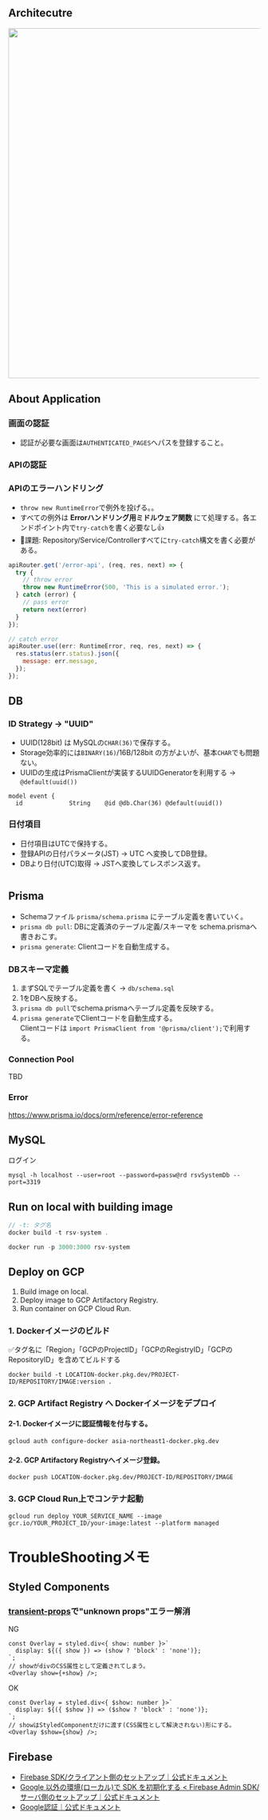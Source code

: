 ## Architecutre

<img src="https://github.com/daisuketakakuwa/rsv-system/assets/66095465/9149f715-c239-4f71-b098-f9ed3ba3761a" width="700px" />

## About Application

### 画面の認証

- 認証が必要な画面は`AUTHENTICATED_PAGES`へパスを登録すること。

### APIの認証

### APIのエラーハンドリング

- `throw new RuntimeError`で例外を投げる。。
- すべての例外は **Errorハンドリング用ミドルウェア関数** にて処理する。各エンドポイント内で`try-catch`を書く必要なし👍
- 🔴課題: Repository/Service/Controllerすべてに`try-catch`構文を書く必要がある。

```js
apiRouter.get('/error-api', (req, res, next) => {
  try {
    // throw error
    throw new RuntimeError(500, 'This is a simulated error.');
  } catch (error) {
    // pass error
    return next(error)
  }
});

// catch error
apiRouter.use((err: RuntimeError, req, res, next) => {
  res.status(err.status).json({
    message: err.message,
  });
});
```

## DB

### ID Strategy -> "UUID"

- UUID(128bit) は MySQLの`CHAR(36)`で保存する。
- Storage効率的には`BINARY(16)`/16B/128bit の方がよいが、基本`CHAR`でも問題ない。
- UUIDの生成はPrismaClientが実装するUUIDGeneratorを利用する -> `@default(uuid())`

```
model event {
  id             String    @id @db.Char(36) @default(uuid())
```

### 日付項目

- 日付項目はUTCで保持する。
- 登録APIの日付パラメータ(JST) → UTC へ変換してDB登録。
- DBより日付(UTC)取得 -> JSTへ変換してレスポンス返す。

```ts

```

## Prisma

- Schemaファイル `prisma/schema.prisma` にテーブル定義を書いていく。
- `prisma db pull`: DBに定義済のテーブル定義/スキーマを schema.prismaへ書きおこす。
- `prisma generate`: Clientコードを自動生成する。

### DBスキーマ定義

1. まずSQLでテーブル定義を書く -> `db/schema.sql`
2. 1をDBへ反映する。
3. `prisma db pull`でschema.prismaへテーブル定義を反映する。
4. `prisma generate`でClientコードを自動生成する。<br>Clientコードは `import PrismaClient from '@prisma/client');`で利用する。

### Connection Pool

TBD

### Error

https://www.prisma.io/docs/orm/reference/error-reference

## MySQL

ログイン

```
mysql -h localhost --user=root --password=passw@rd rsvSystemDb --port=3319
```

## Run on local with building image

```js
// -t: タグ名
docker build -t rsv-system .
```

```js
docker run -p 3000:3000 rsv-system
```

## Deploy on GCP

1. Build image on local.
2. Deploy image to GCP Artifactory Registry.
3. Run container on GCP Cloud Run.

### 1. Dockerイメージのビルド

✅タグ名に「Region」「GCPのProjectID」「GCPのRegistryID」「GCPのRepositoryID」を含めてビルドする

```
docker build -t LOCATION-docker.pkg.dev/PROJECT-ID/REPOSITORY/IMAGE:version .
```

### 2. GCP Artifact Registry へ Dockerイメージをデプロイ

#### 2-1. Dockerイメージに認証情報を付与する。

```
gcloud auth configure-docker asia-northeast1-docker.pkg.dev
```

#### 2-2. GCP Artifactory Registryへイメージ登録。

```
docker push LOCATION-docker.pkg.dev/PROJECT-ID/REPOSITORY/IMAGE
```

### 3. GCP Cloud Run上でコンテナ起動

```
gcloud run deploy YOUR_SERVICE_NAME --image gcr.io/YOUR_PROJECT_ID/your-image:latest --platform managed
```

# TroubleShootingメモ

## Styled Components

### [transient-props](https://styled-components.com/docs/api#transient-props)で"unknown props"エラー解消

NG

```tsx
const Overlay = styled.div<{ show: number }>`
  display: ${({ show }) => (show ? 'block' : 'none')};
`;
// showがdivのCSS属性として定義されてしまう。
<Overlay show={+show} />;
```

OK

```tsx
const Overlay = styled.div<{ $show: number }>`
  display: ${({ $show }) => ($show ? 'block' : 'none')};
`;
// showはStyledComponentだけに渡す(CSS属性として解決されない)形にする。
<Overlay $show={show} />;
```

## Firebase

- [Firebase SDK/クライアント側のセットアップ｜公式ドキュメント](https://firebase.google.com/docs/auth/web/start?hl=ja)
- [Google 以外の環境(ローカル)で SDK を初期化する < Firebase Admin SDK/サーバ側のセットアップ｜公式ドキュメント](https://firebase.google.com/docs/admin/setup?hl=ja)
- [Google認証｜公式ドキュメント](https://firebase.google.com/docs/auth/web/google-signin?hl=ja)

